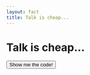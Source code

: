 ```yaml
---
layout: fact
title: Talk is cheap...
---
```


# Talk is cheap...

<div @click="$slidev.nav.next()">
<button class="mt6 opacity-100 bg-#914796 hover:bg-#b475ba px4 py1.5 rounded-full border-none! shadow inline-flex items-center gap1 transition">Show me the code!</button>
</div>

